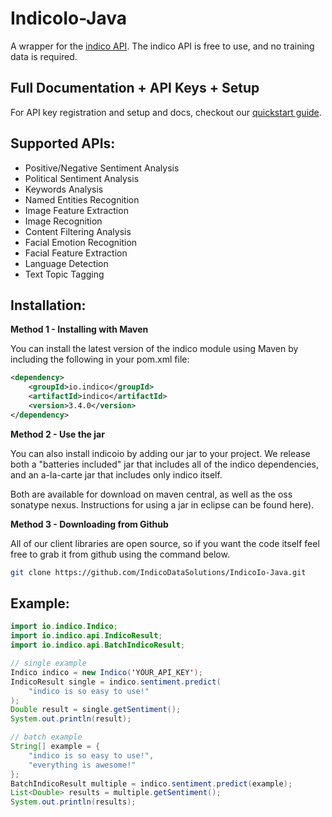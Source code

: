# IndicoIo-Java

A wrapper for the [indico API](http://indico.io).
The indico API is free to use, and no training data is required.

Full Documentation + API Keys + Setup
----------------
For API key registration and setup and docs, checkout our [quickstart guide](https://indico.io/docs).

Supported APIs:
------------

- Positive/Negative Sentiment Analysis
- Political Sentiment Analysis
- Keywords Analysis
- Named Entities Recognition
- Image Feature Extraction
- Image Recognition
- Content Filtering Analysis
- Facial Emotion Recognition
- Facial Feature Extraction
- Language Detection
- Text Topic Tagging

Installation:
------------
<b> Method 1 - Installing with Maven</b>

You can install the latest version of the indico module using Maven by including the following in your pom.xml file:
``` xml
<dependency>
    <groupId>io.indico</groupId>
    <artifactId>indico</artifactId>
    <version>3.4.0</version>
</dependency>
```
<b>Method 2 - Use the jar</b>

You can also install indicoio by adding our jar to your project. We release both a "batteries included" jar that includes all of the indico dependencies, and an a-la-carte jar that includes only indico itself.

Both are available for download on maven central, as well as the oss sonatype nexus. Instructions for using a jar in eclipse can be found here).

<b>Method 3 - Downloading from Github</b>

All of our client libraries are open source, so if you want the code itself feel free to grab it from github using the command below.
``` bash
git clone https://github.com/IndicoDataSolutions/IndicoIo-Java.git
```

 

Example:
------------
```java
import io.indico.Indico;
import io.indico.api.IndicoResult;
import io.indico.api.BatchIndicoResult;

// single example
Indico indico = new Indico('YOUR_API_KEY');
IndicoResult single = indico.sentiment.predict(
    "indico is so easy to use!"
);
Double result = single.getSentiment();
System.out.println(result);

// batch example
String[] example = {
    "indico is so easy to use!", 
    "everything is awesome!"
};
BatchIndicoResult multiple = indico.sentiment.predict(example);
List<Double> results = multiple.getSentiment();
System.out.println(results);
```
